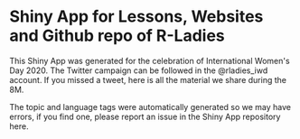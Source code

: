 # Shiny App for Lessons, Websites and Github repo of R-Ladies

This Shiny App was generated for the celebration of International Women's Day 2020.
The Twitter campaign can be followed in the @rladies_iwd account. 
If you missed a tweet, here is all the material we share during the 8M.

The topic and language tags were automatically generated so we may have errors, if you find one, 
please report an issue in the Shiny App repository here.

